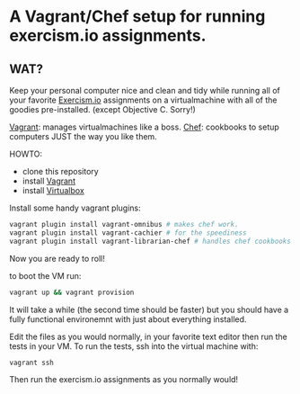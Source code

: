 A Vagrant/Chef setup for running exercism.io assignments.
=======

WAT?
---------
Keep your personal computer nice and clean and tidy while running all of your favorite [Exercism.io](http://exercism.io) assignments on a virtualmachine with all of the goodies pre-installed. (except Objective C. Sorry!)

[Vagrant](http://vagrantup.com): manages virtualmachines like a boss.
[Chef](): cookbooks to setup computers JUST the way you like them.

HOWTO:
* clone this repository
* install [Vagrant](http://vagrantup.com)
* install [Virtualbox](http://virtualbox.org)

Install some handy vagrant plugins:
```bash
vagrant plugin install vagrant-omnibus # makes chef work.
vagrant plugin install vagrant-cachier # for the speediness
vagrant plugin install vagrant-librarian-chef # handles chef cookbooks
```

Now you are ready to roll!

to boot the VM run:
```bash
vagrant up && vagrant provision
```

It will take a while (the second time should be faster) but you should have a fully functional environemnt with just about everything installed.

Edit the files as you would normally, in your favorite text editor then run the tests in your VM. To run the tests, ssh into the virtual machine with:
```
vagrant ssh
```

Then run the exercism.io assignments as you normally would!